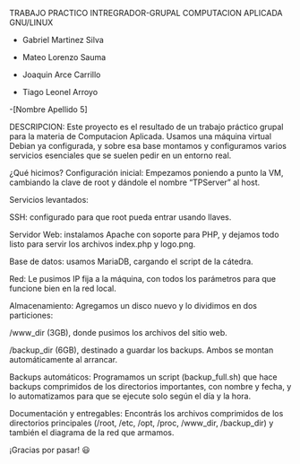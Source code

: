 TRABAJO PRACTICO INTREGRADOR-GRUPAL
COMPUTACION APLICADA
GNU/LINUX

- Gabriel Martinez Silva

- Mateo Lorenzo Sauma

- Joaquin Arce Carrillo

- Tiago Leonel Arroyo

-[Nombre Apellido 5]

DESCRIPCION:
Este proyecto es el resultado de un trabajo práctico grupal para la materia de Computacion Aplicada. Usamos una máquina virtual Debian ya configurada, y sobre esa base montamos y configuramos varios servicios esenciales que se suelen pedir en un entorno real.

¿Qué hicimos?
Configuración inicial:
Empezamos poniendo a punto la VM, cambiando la clave de root y dándole el nombre “TPServer” al host.

Servicios levantados:

SSH: configurado para que root pueda entrar usando llaves.

Servidor Web: instalamos Apache con soporte para PHP, y dejamos todo listo para servir los archivos index.php y logo.png.

Base de datos: usamos MariaDB, cargando el script de la cátedra.

Red:
Le pusimos IP fija a la máquina, con todos los parámetros para que funcione bien en la red local.

Almacenamiento:
Agregamos un disco nuevo y lo dividimos en dos particiones:

/www_dir (3GB), donde pusimos los archivos del sitio web.

/backup_dir (6GB), destinado a guardar los backups.
Ambos se montan automáticamente al arrancar.

Backups automáticos:
Programamos un script (backup_full.sh) que hace backups comprimidos de los directorios importantes, con nombre y fecha, y lo automatizamos para que se ejecute solo según el día y la hora.

Documentación y entregables:
Encontrás los archivos comprimidos de los directorios principales (/root, /etc, /opt, /proc, /www_dir, /backup_dir) y también el diagrama de la red que armamos.



¡Gracias por pasar! 😃

